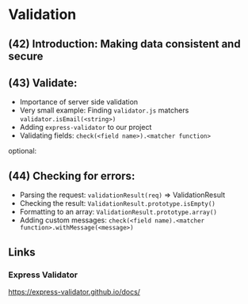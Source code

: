 # Validation

## (42) Introduction: Making data consistent and secure

## (43) Validate:
- Importance of server side validation
- Very small example: Finding `validator.js` matchers
  `validator.isEmail(<string>)`
- Adding `express-validator` to our project
- Validating fields: `check(<field name>).<matcher function>`

optional:
## (44) Checking for errors:
- Parsing the request: `validationResult(req)` => ValidationResult
- Checking the result: `ValidationResult.prototype.isEmpty()`
- Formatting to an array: `ValidationResult.prototype.array()`
- Adding custom messages:
  `check(<field name).<matcher function>.withMessage(<message>)`

## Links
### Express Validator
https://express-validator.github.io/docs/
